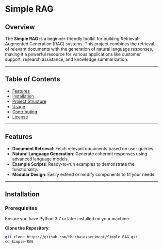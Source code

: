 # Simple RAG
## Overview

The **Simple RAG** is a beginner-friendly toolkit for building Retrieval-Augmented Generation (RAG) systems. This project combines the retrieval of relevant documents with the generation of natural language responses, making it a powerful resource for various applications like customer support, research assistance, and knowledge summarization.

---

## Table of Contents

- [Features](#features)
- [Installation](#installation)
- [Project Structure](#project-structure)
- [Usage](#usage)
- [Contributing](#contributing)
- [License](#license)

---

## Features

- **Document Retrieval**: Fetch relevant documents based on user queries.
- **Natural Language Generation**: Generate coherent responses using advanced language models.
- **Example Scripts**: Ready-to-run examples to demonstrate the functionality.
- **Modular Design**: Easily extend or modify components to fit your needs.

---

## Installation

### Prerequisites

Ensure you have Python 3.7 or later installed on your machine. 

**Clone the Repository**:
   ```bash
   git clone https://github.com/thechaiexperiment/Simple-RAG.git
   cd Simple-RAG
